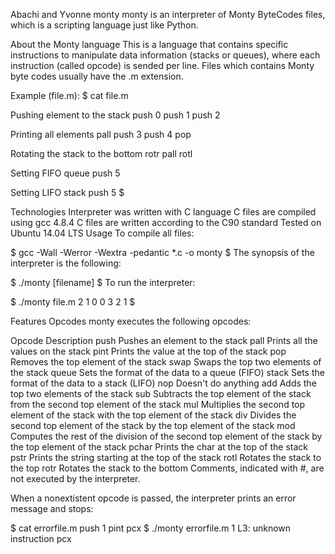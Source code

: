 Abachi and Yvonne
monty
monty is an interpreter of Monty ByteCodes files, which is a scripting language just like Python.

About the Monty language
This is a language that contains specific instructions to manipulate data information (stacks or queues), where each instruction (called opcode) is sended per line. Files which contains Monty byte codes usually have the .m extension.

Example (file.m):
$ cat file.m

Pushing element to the stack
push 0 push 1 push 2

Printing all elements
pall push 3 push 4 pop

Rotating the stack to the bottom
rotr pall rotl

Setting FIFO
queue push 5

Setting LIFO
stack push 5 $

Technologies
Interpreter was written with C language C files are compiled using gcc 4.8.4 C files are written according to the C90 standard Tested on Ubuntu 14.04 LTS Usage To compile all files:

$ gcc -Wall -Werror -Wextra -pedantic *.c -o monty $ The synopsis of the interpreter is the following:

$ ./monty [filename] $ To run the interpreter:

$ ./monty file.m 2 1 0 0 3 2 1 $

Features
Opcodes
monty executes the following opcodes:

Opcode Description
push Pushes an element to the stack pall Prints all the values on the stack pint Prints the value at the top of the stack pop Removes the top element of the stack swap Swaps the top two elements of the stack queue Sets the format of the data to a queue (FIFO) stack Sets the format of the data to a stack (LIFO) nop Doesn't do anything add Adds the top two elements of the stack sub Subtracts the top element of the stack from the second top element of the stack mul Multiplies the second top element of the stack with the top element of the stack div Divides the second top element of the stack by the top element of the stack mod Computes the rest of the division of the second top element of the stack by the top element of the stack pchar Prints the char at the top of the stack pstr Prints the string starting at the top of the stack rotl Rotates the stack to the top rotr Rotates the stack to the bottom Comments, indicated with #, are not executed by the interpreter.

When a nonextistent opcode is passed, the interpreter prints an error message and stops:

$ cat errorfile.m push 1 pint pcx $ ./monty errorfile.m 1 L3: unknown instruction pcx
